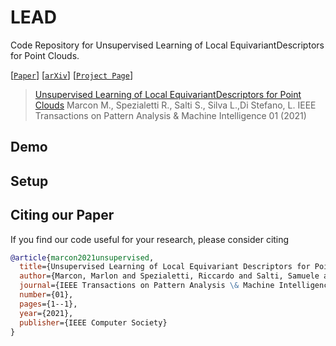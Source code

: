 # LEAD
Code Repository for Unsupervised Learning of Local EquivariantDescriptors for Point Clouds.

[[`Paper`]()]
[[`arXiv`]()]
[[`Project Page`]()]

> [Unsupervised Learning of Local EquivariantDescriptors for Point Clouds]()
> Marcon M., Spezialetti R., Salti S., Silva L.,Di Stefano, L.
> IEEE Transactions on Pattern Analysis & Machine Intelligence 01 (2021)

## Demo

## Setup

## Citing our Paper

If you find our code useful for your research, please consider citing 

```bibtex 
@article{marcon2021unsupervised,
  title={Unsupervised Learning of Local Equivariant Descriptors for Point Clouds},
  author={Marcon, Marlon and Spezialetti, Riccardo and Salti, Samuele and Silva, Luciano and Di Stefano, Luigi},
  journal={IEEE Transactions on Pattern Analysis \& Machine Intelligence},
  number={01},
  pages={1--1},
  year={2021},
  publisher={IEEE Computer Society}
}
```
